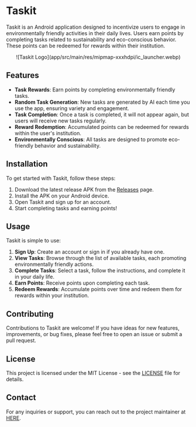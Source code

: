 # Taskit

Taskit is an Android application designed to incentivize users to engage in environmentally friendly activities in their daily lives. Users earn points by completing tasks related to sustainability and eco-conscious behavior. These points can be redeemed for rewards within their institution.

<center>![Taskit Logo](app/src/main/res/mipmap-xxxhdpi/ic_launcher.webp)</center>


## Features

- **Task Rewards**: Earn points by completing environmentally friendly tasks.
- **Random Task Generation**: New tasks are generated by AI each time you use the app, ensuring variety and engagement.
- **Task Completion**: Once a task is completed, it will not appear again, but users will receive new tasks regularly.
- **Reward Redemption**: Accumulated points can be redeemed for rewards within the user's institution.
- **Environmentally Conscious**: All tasks are designed to promote eco-friendly behavior and sustainability.

## Installation

To get started with Taskit, follow these steps:

1. Download the latest release APK from the [Releases](https://github.com/lakshrajj/Taskit/releases) page.
2. Install the APK on your Android device.
3. Open Taskit and sign up for an account.
4. Start completing tasks and earning points!

## Usage

Taskit is simple to use:

1. **Sign Up**: Create an account or sign in if you already have one.
2. **View Tasks**: Browse through the list of available tasks, each promoting environmentally friendly actions.
3. **Complete Tasks**: Select a task, follow the instructions, and complete it in your daily life.
4. **Earn Points**: Receive points upon completing each task.
5. **Redeem Rewards**: Accumulate points over time and redeem them for rewards within your institution.

## Contributing

Contributions to Taskit are welcome! If you have ideas for new features, improvements, or bug fixes, please feel free to open an issue or submit a pull request.

## License

This project is licensed under the MIT License - see the [LICENSE](LICENSE) file for details.

## Contact

For any inquiries or support, you can reach out to the project maintainer at [HERE](mailto:lakshrajme@gmail.com).
